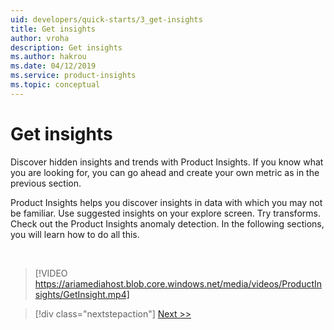 ```yaml
---
uid: developers/quick-starts/3_get-insights
title: Get insights
author: vroha
description: Get insights
ms.author: hakrou
ms.date: 04/12/2019
ms.service: product-insights
ms.topic: conceptual
---
```

# Get insights

Discover hidden insights and trends with Product Insights. If you know what you are looking for, you can go ahead and create your own metric as in the previous section. 

Product Insights helps you discover insights in data with which you may not be familiar. Use suggested insights on your explore screen. Try transforms. Check out the Product Insights anomaly detection. In the following sections, you will learn how to do all this.

<br />

> [!VIDEO https://ariamediahost.blob.core.windows.net/media/videos/ProductInsights/GetInsight.mp4]

> [!div class="nextstepaction"]
> [Next >>](3_1_use-suggestions.md)



